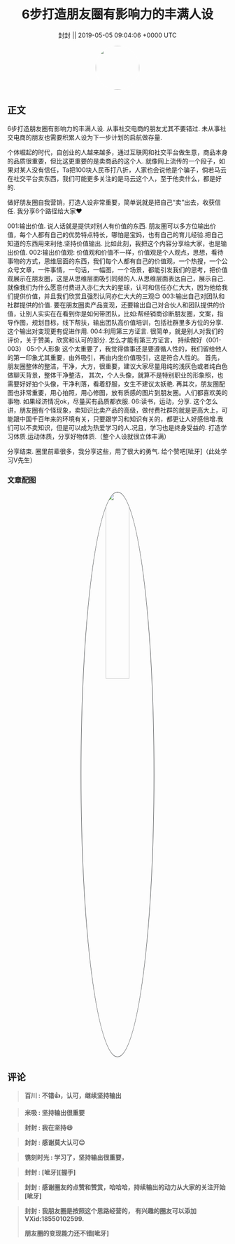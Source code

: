 <h1 align="center">6步打造朋友圈有影响力的丰满人设</h1>




<p align="center">
    <a>封封 || 2019-05-05 09:04:06 &#43;0000 UTC</a>
</p>

<div align="center">
    <img src="https://images.zsxq.com/FiQUm6qGzhzDVfrWh_yr3oHO9yy9?e=1590940799&amp;token=kIxbL07-8jAj8w1n4s9zv64FuZZNEATmlU_Vm6zD:7rZid-Xe9kKdh1R7XdUJYw93qAk=" width="100" height="100" style="border:1px solid;border-radius:50%; color:#ffffff"/>
</div>




## 正文

<div>
6步打造朋友圈有影响力的丰满人设.
从事社交电商的朋友尤其不要错过.
未从事社交电商的朋友也需要积累人设为下一步计划的启航做存量.

个体崛起的时代，自创业的人越来越多，通过互联网和社交平台做生意，商品本身的品质很重要，但比这更重要的是卖商品的这个人.
就像网上流传的一个段子，如果对某人没有信任，Ta把100块人民币打八折，人家也会说他是个骗子，倘若马云在社交平台卖东西，我们可能更多关注的是马云这个人，至于他卖什么，都是好的.

做好朋友圈自我营销，打造人设非常重要，简单说就是把自己“卖”出去，收获信任.
我分享6个路径给大家❤

001:输出价值.
说人话就是提供对别人有价值的东西.
朋友圈可以多方位输出价值，每个人都有自己的优势特点特长，哪怕是宝妈，也有自己的育儿经验.把自己知道的东西用来利他.坚持价值输出.
比如此刻，我把这个内容分享给大家，也是输出价值.
002:输出价值观:
价值观和价值不一样，价值观是个人观点，思想，看待事物的方式，思维层面的东西，我们每个人都有自己的价值观，一个热搜，一个公众号文章，一件事情，一句话，一幅图，一个场景，都能引发我们的思考，把价值观展示在朋友圈，这是从思维层面吸引同频的人.从思维层面表达自己，展示自己.
就像我们为什么愿意付费进入亦仁大大的星球，认可和信任亦仁大大，因为他给我们提供价值，并且我们欣赏且强烈认同亦仁大大的三观😌
003:输出自己对团队和社群提供的价值.
要在朋友圈卖产品变现，还要输出自己对合伙人和团队提供的价值，让别人实实在在看到你是如何带团队，比如:帮经销商诊断朋友圈，文案，指导作图，规划目标，线下帮扶，输出团队高价值培训，包括社群里多方位的分享.
这个输出对变现更有促进作用.
004:利用第三方证言.
很简单，就是别人对我们的评价，关于赞美，欣赏和认可的部分.
怎么才能有第三方证言，
持续做好（001-003）
05:个人形象
这个太重要了，我觉得做事还是要遵循人性的，我们留给他人的第一印象尤其重要，由外吸引，再由内坐价值吸引，这是符合人性的。
首先，朋友圈整体的整洁，干净，大方，很重要，建议大家尽量用纯的浅灰色或者纯白色做聊天背景，整体干净整洁，
其次，个人头像，就算不是特别职业的形象照，也需要好好拍个头像，干净利落，看着舒服，女生不建议太妖艳.
再其次，朋友圈配图也非常重要，用心拍照，用心修图，放有质感的图片到朋友圈。人们都喜欢美的事物.
如果经济情况ok，尽量买有品质都衣服.
06:读书，运动，分享.
这个怎么讲，朋友圈有个怪现象，卖知识比卖产品的高级，做付费社群的就是更高大上，可能跟中国千百年来的环境有关，只要跟学习和知识有关的，都更让人好感倍增.我们可以不卖知识，但是可以成为热爱学习的人.况且，学习也是终身受益的.
打造学习体质.运动体质，分享好物体质.（整个人设就很立体丰满）

分享结束.
圈里前辈很多，我分享这些，用了很大的勇气.
给个赞吧[呲牙]（此处学习V先生）
</div>

### 文章配图

<div class="image" align="center">

<img src="https://images.zsxq.com/Fn078Htbpzfg3TTlGcEI_grTnj9X?imageMogr2/auto-orient/thumbnail/800x/format/jpg/blur/1x0/quality/75&amp;e=1590940799&amp;token=kIxbL07-8jAj8w1n4s9zv64FuZZNEATmlU_Vm6zD:60A48EcEppxHetxf9OHuX_wf3VQ=" width="33%" height="33%" style="border:1px solid;border-radius:50%; color:#3c3f41"/>

</div>


## 评论

<div align="left">
<div>

<blockquote >
<span> <strong>百川 : 不错👍，认可，继续坚持输出 </strong></span>
</blockquote>

<blockquote >
<span> <strong>米吸 : 坚持输出很重要 </strong></span>
</blockquote>

<blockquote >
<span> <strong>封封 : 我在坚持😆 </strong></span>
</blockquote>

<blockquote >
<span> <strong>封封 : 感谢莫大认可😌 </strong></span>
</blockquote>

<blockquote >
<span> <strong>镌刻时光 : 学习了，坚持输出很重要， </strong></span>
</blockquote>

<blockquote >
<span> <strong>封封 : [呲牙][握手] </strong></span>
</blockquote>

<blockquote >
<span> <strong>封封 : 感谢圈友的点赞和赞赏，哈哈哈，持续输出的动力从大家的关注开始[呲牙] </strong></span>
</blockquote>

<blockquote >
<span> <strong>封封 : 我朋友圈是按照这个思路经营的，
有兴趣的圈友可以添加VXid:18550102599.

朋友圈的变现能力还不错[呲牙] </strong></span>
</blockquote>

</div>
</div>